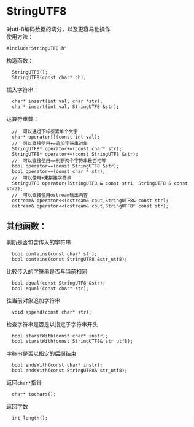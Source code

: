 # StringUTF8
对utf-8编码数据的切分，以及更容易化操作 <br>
使用方法：<br>
  ```
  #include"StringUTF8.h"
  ```
构造函数：<br>
```
  StringUTF8();
  StringUTF8(const char* ch);
```
插入字符串：<br>
```
  char* insert(int val, char *str);
  char* insert(int val, StringUTF8 &str);
```
运算符重载：<br>
```
  //  可以通过下标引索单个文字
  char* operator[](const int val);
  //  可以直接使用+=追加字符串对象
  StringUTF8* operator+=(const char* str);
  StringUTF8* operator+=(const StringUTF8 &str);
  //  可以直接使用==判断两个字符串是否相等
  bool operator==(const StringUTF8 &str);
  bool operator==(const char * str);
  //  可以使用+来拼接字符串
  StringUTF8 operator+(StringUTF8 & const str1, StringUTF8 & const str2);
  //  可以直接使用ostream输出内容
  ostream& operator<<(ostream& cout,StringUTF8& const str);
  ostream& operator<<(ostream& cout,StringUTF8* const str);
```
## 其他函数：<br>
  判断是否包含传入的字符串<br>
  ```
    bool contains(const char* str);
    bool contains(const StringUTF8 &str_utf8);
  ```
  比较传入的字符串是否与当前相同<br>
  ```
    bool equal(const StringUTF8 &str);
    bool equal(const char* str);
  ```
  往当前对象追加字符串<br>
  ```
    void append(const char* str);
  ```
  检查字符串是否是以指定子字符串开头<br>
  ```
    bool starstWith(const char* instr);
    bool starstWith(const StringUTF8& str_utf8);
  ```
  字符串是否以指定的后缀结束<br>
  ```
    bool endsWith(const char* instr);
    bool endsWith(const StringUTF8& str_utf8);
  ```
  返回`char*`指针<br>
  ```
    char* tochars();
  ```
  返回字数<br>
  ```
    int length(); 
  ```
